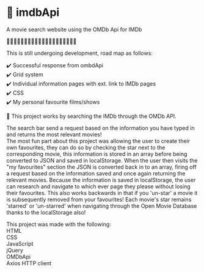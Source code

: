 # 🎥 imdbApi
A movie search website using the OMDb Api for IMDb

🚀🚀🚀🚀🚀🚀🚀🚀🚀🚀🚀🚀🚀🚀🚀🚀🚀🚀🚀🚀

This is still undergoing development, road map as follows:<br />

✔️ Successful response from ombdApi<br />
✔️ Grid system<br />
✔️ Individual information pages with ext. link to IMDb pages<br />
✔️ CSS<br />
✔️ My personal favourite films/shows<br />

🎥 This project works by searching the IMDb through the OMDb API.<br />

The search bar send a request based on the information you have typed in and returns the most relevant movies!<br />
The most fun part about this project was allowing the user to create their own favourites, they can do so by checking the star next to the corresponding movie, this information is stored in an array before being converted to JSON and saved in localStorage. When the user then visits the "my favourites" section the JSON is converted back in to an array, firing off a request based on the information saved and once again returning the relevant movies. Because the information is saved in localStorage, the user can research and navigate to which ever page they please without losing their favourites. This also works backwards in that if you 'un-star' a movie it is subsequently removed from your favourites!
Each movie's star remains 'starred' or 'un-starred' when navigating through the Open Movie Database thanks to the localStorage also!<br />

This project was made with the following:<br />
HTML<br />
CSS<br />
JavaScript<br />
jQuery<br />
OMDbApi<br />
Axios HTTP client<br /> 
